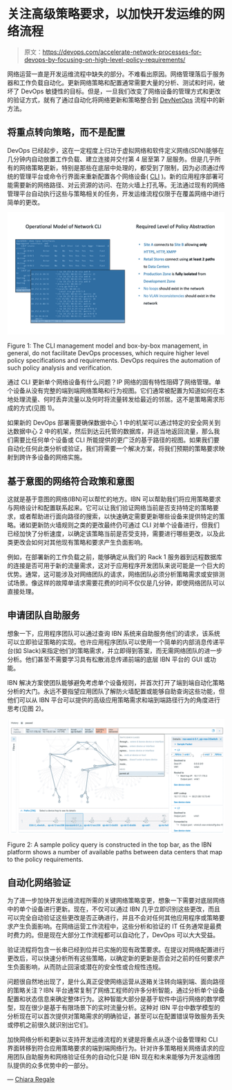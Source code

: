 # 关注高级策略要求，以加快开发运维的网络流程

> 原文：<https://devops.com/accelerate-network-processes-for-devops-by-focusing-on-high-level-policy-requirements/>

网络运营一直是开发运维流程中缺失的部分。不难看出原因。网络管理落后于服务器和工作负载自动化。更新网络策略和配置通常需要大量的分析、测试和时间，破坏了 DevOps 敏捷性的目标。但是，一旦我们改变了网络设备的管理方式和更改的验证方式，就有了通过自动化将网络更新和策略整合到 [DevNetOps](https://devops.com/devops-and-networking-working-to-achieve-nirvana/) 流程中的新方法。

## **将重点转向策略，而不是配置**

DevOps 已经起步，这在一定程度上归功于虚拟网络和软件定义网络(SDN)能够在几分钟内自动放置工作负载、建立连接并交付第 4 层至第 7 层服务。但是几乎所有的网络策略更新，特别是那些在底层中处理的，都受到了限制，因为必须通过传统的管理平台或命令行界面来重新配置各个网络设备( [CLI](https://en.wikipedia.org/wiki/Command-line_interface) )。新的应用程序部署可能需要新的网络路径、对云资源的访问、在防火墙上打孔等。无法通过现有的网络管理平台自动执行这些与策略相关的任务，开发运维流程仅限于在覆盖网络中进行简单的更改。

![](img/2afbedb8a1031875343363946d1c8517.png)

Figure 1: The CLI management model and box-by-box management, in general, do not facilitate DevOps processes, which require higher level policy specifications and requirements. DevOps requires the automation of such policy analysis and verification.

通过 CLI 更新单个网络设备有什么问题？IP 网络的固有特性阻碍了网络管理。单个设备从没有完整的端到端网络策略和行为视图。它们通常被配置为知道如何在本地处理流量、何时丢弃流量以及何时将流量转发给最近的邻居。这不是策略需求形成的方式(见图 1)。

如果新的 DevOps 部署需要确保数据中心 1 中的机架可以通过特定的安全网关到达数据中心 2 中的机架，然后到达云托管的数据库，并适当地返回流量，那么我们需要比任何单个设备或 CLI 所能提供的更广泛的基于路径的视图。如果我们要自动化任何此类分析或验证，我们将需要一个解决方案，将我们预期的策略要求映射到跨许多设备的网络实施。

## **基于意图的网络符合政策和意图**

这就是基于意图的网络(IBN)可以帮忙的地方。IBN 可以帮助我们将应用策略要求与网络设计和配置联系起来。它可以让我们验证网络当前是否支持特定的策略要求，或者帮助进行面向路径的搜索，以快速确定需要更新哪些设备来提供特定的策略。诸如更新防火墙规则之类的更改最终仍可通过 CLI 对单个设备进行，但我们已经加快了分析速度，以确定该策略当前是否受支持，需要进行哪些更改，以及此类更改会如何对其他现有策略和要求产生负面影响。

例如，在部署新的工作负载之前，能够确定从我们的 Rack 1 服务器到远程数据库的连接是否可用于新的流量需求，这对于应用程序开发团队来说可能是一个巨大的优势。通常，这可能涉及对网络团队的请求，网络团队必须分析策略需求或安排测试场景。像这样的故障单请求需要花费的时间不仅仅是几分钟，即使网络团队可以直接处理。

## **申请团队自助服务**

想象一下，应用程序团队可以通过查询 IBN 系统来自助服务他们的请求，该系统可以立即验证策略的实现。也许应用程序团队可以使用一个简单的内部消息传递平台(如 Slack)来指定他们的策略需求，并立即得到答案，而无需网络团队的进一步分析。他们甚至不需要学习具有松散消息传递前端的底层 IBN 平台的 GUI 或功能。

IBN 解决方案使团队能够避免考虑单个设备规则，并首次打开了端到端自动化策略分析的大门。永远不要指望应用团队了解防火墙配置或能够自助查询这些功能，但他们可以从 IBN 平台可以提供的高级应用策略需求和端到端路径行为的角度进行思考(见图 2)。

![](img/9fa0b978c8ac3d222e16d4709bd28976.png)

Figure 2: A sample policy query is constructed in the top bar, as the IBN platform shows a number of available paths between data centers that map to the policy requirements.

## **自动化网络验证**

为了进一步加快开发运维流程所需的关键网络策略变更，想象一下需要对底层网络中的单个设备进行更新。现在，不仅可以通过 IBN 几乎立即识别这些更改，而且可以完全自动验证这些更改是否正确进行，并且不会对任何其他应用程序或策略要求产生负面影响。在网络运营工作流程中，这些分析和验证的 IT 任务通常是最费时费力的。但是现在大部分工作流程都可以自动化了，DevOps 可以大大受益。

验证流程将包含一长串已经到位并已实施的现有政策要求。在提议对网络配置进行更改后，可以快速分析所有这些策略，以确定新的更新是否会对之前的任何要求产生负面影响，从而防止回滚或潜在的安全性或合规性违规。

问题很自然地出现了，是什么真正促使网络运营从逐箱关注转向端到端、面向路径的策略关注？IBN 平台通常复制了网络工程师的许多分析智能，通过分析单个设备配置和状态信息来确定整体行为。这种智能大部分是基于软件中运行网络的数学模型，现在很少是基于有限场景下的实时流量分析。这种对 IBN 平台中数学模型的分析现在可以首次提供对策略需求的明确验证，甚至可以在配置错误导致服务丢失或停机之前很久就识别出它们。

加快网络分析和更新以支持开发运维流程的关键是将重点从逐个设备管理和 CLI 界面转移到符合应用策略要求的端到端网络行为。针对许多策略相关网络请求的应用团队自助服务和网络验证任务的自动化只是 IBN 现在和未来能够为开发运维团队提供的众多优势中的一部分。

— [Chiara Regale](https://devops.com/author/chiara-regale/)